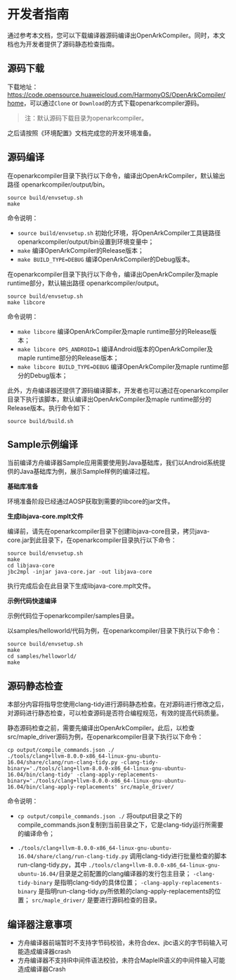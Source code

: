 # 开发者指南

通过参考本文档，您可以下载编译器源码编译出OpenArkCompiler。同时，本文档也为开发者提供了源码静态检查指南。

## 源码下载

下载地址：<https://code.opensource.huaweicloud.com/HarmonyOS/OpenArkCompiler/home>，可以通过`Clone` or `Download`的方式下载openarkcompiler源码。

   > 注：默认源码下载目录为openarkcompiler。

之后请按照《环境配置》文档完成您的开发环境准备。


## 源码编译

在openarkcompiler目录下执行以下命令，编译出OpenArkCompiler，默认输出路径 openarkcompiler/output/bin。

```
source build/envsetup.sh
make
```

命令说明：

- `source build/envsetup.sh` 初始化环境，将OpenArkCompiler工具链路径openarkcompiler/output/bin设置到环境变量中；
- `make` 编译OpenArkCompiler的Release版本；
- `make BUILD_TYPE=DEBUG` 编译OpenArkCompiler的Debug版本。

在openarkcompiler目录下执行以下命令，编译出OpenArkCompiler及maple runtime部分，默认输出路径 openarkcompiler/output。

```
source build/envsetup.sh
make libcore
```

命令说明：

- `make libcore` 编译OpenArkCompiler及maple runtime部分的Release版本；
- `make libcore OPS_ANDROID=1` 编译Android版本的OpenArkCompiler及maple runtime部分的Release版本；
- `make libcore BUILD_TYPE=DEBUG` 编译OpenArkCompiler及maple runtime部分的Debug版本；

此外，方舟编译器还提供了源码编译脚本，开发者也可以通过在openarkcompiler目录下执行该脚本，默认编译出OpenArkCompiler及maple runtime部分的Release版本。执行命令如下：

```
source build/build.sh
```

## Sample示例编译

当前编译方舟编译器Sample应用需要使用到Java基础库，我们以Android系统提供的Java基础库为例，展示Sample样例的编译过程。

**基础库准备**

环境准备阶段已经通过AOSP获取到需要的libcore的jar文件。

**生成libjava-core.mplt文件**

编译前，请先在openarkcompiler目录下创建libjava-core目录，拷贝java-core.jar到此目录下，在openarkcompiler目录执行以下命令：

```
source build/envsetup.sh
make
cd libjava-core
jbc2mpl -injar java-core.jar -out libjava-core
```

执行完成后会在此目录下生成libjava-core.mplt文件。

**示例代码快速编译**

示例代码位于openarkcompiler/samples目录。

以samples/helloworld/代码为例，在openarkcompiler/目录下执行以下命令：

```
source build/envsetup.sh
make
cd samples/helloworld/
make
```

## 源码静态检查

本部分内容将指导您使用clang-tidy进行源码静态检查。在对源码进行修改之后，对源码进行静态检查，可以检查源码是否符合编程规范，有效的提高代码质量。

静态源码检查之前，需要先编译出OpenArkCompiler。此后，以检查src/maple_driver源码为例，在openarkcompiler目录下执行以下命令：

```
cp output/compile_commands.json ./
./tools/clang+llvm-8.0.0-x86_64-linux-gnu-ubuntu-16.04/share/clang/run-clang-tidy.py -clang-tidy-binary='./tools/clang+llvm-8.0.0-x86_64-linux-gnu-ubuntu-16.04/bin/clang-tidy' -clang-apply-replacements-binary='./tools/clang+llvm-8.0.0-x86_64-linux-gnu-ubuntu-16.04/bin/clang-apply-replacements' src/maple_driver/
```

命令说明：

- `cp output/compile_commands.json ./` 将output目录之下的compile_commands.json复制到当前目录之下，它是clang-tidy运行所需要的编译命令；

- `./tools/clang+llvm-8.0.0-x86_64-linux-gnu-ubuntu-16.04/share/clang/run-clang-tidy.py` 调用clang-tidy进行批量检查的脚本run-clang-tidy.py，其中 `./tools/clang+llvm-8.0.0-x86_64-linux-gnu-ubuntu-16.04/`目录是之前配置的clang编译器的发行包主目录； `-clang-tidy-binary` 是指明clang-tidy的具体位置； `-clang-apply-replacements-binary` 是指明run-clang-tidy.py所依赖的clang-apply-replacements的位置； `src/maple_driver/` 是要进行源码检查的目录。

## 编译器注意事项

- 方舟编译器前端暂时不支持字节码校验，未符合dex、jbc语义的字节码输入可能造成编译器crash
- 方舟编译器不支持IR中间件语法校验，未符合MapleIR语义的中间件输入可能造成编译器Crash